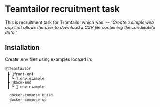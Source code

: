 # Teamtailor recruitment task

This is recruitment task for Teamtailor which was:
  -- <cite> "Create a simple web app that allows the user to download a CSV file containing the candidate's data." </cite>

## Installation

Create .env files using examples located in:
```
📦Teamtailor
 ┣ 📂front-end
 ┃ ┗ 📜.env.example
 ┣ 📂back-end
 ┃ ┗ 📜.env.example
```

```bash
  docker-compose build
  docker-compose up
```
